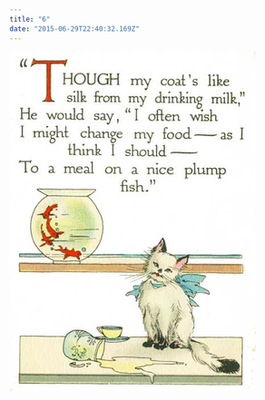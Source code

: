 ```yaml
---
title: "6"
date: "2015-06-29T22:40:32.169Z"
---
```



![Punky Dunk, gold fish, bird ](./6.jpg)

<!-- "Though my coat's like silk from my drinking milk,"

He would say, "I often wish

I might change my food——as I think I should——

To a meal on a nice plump fish." -->